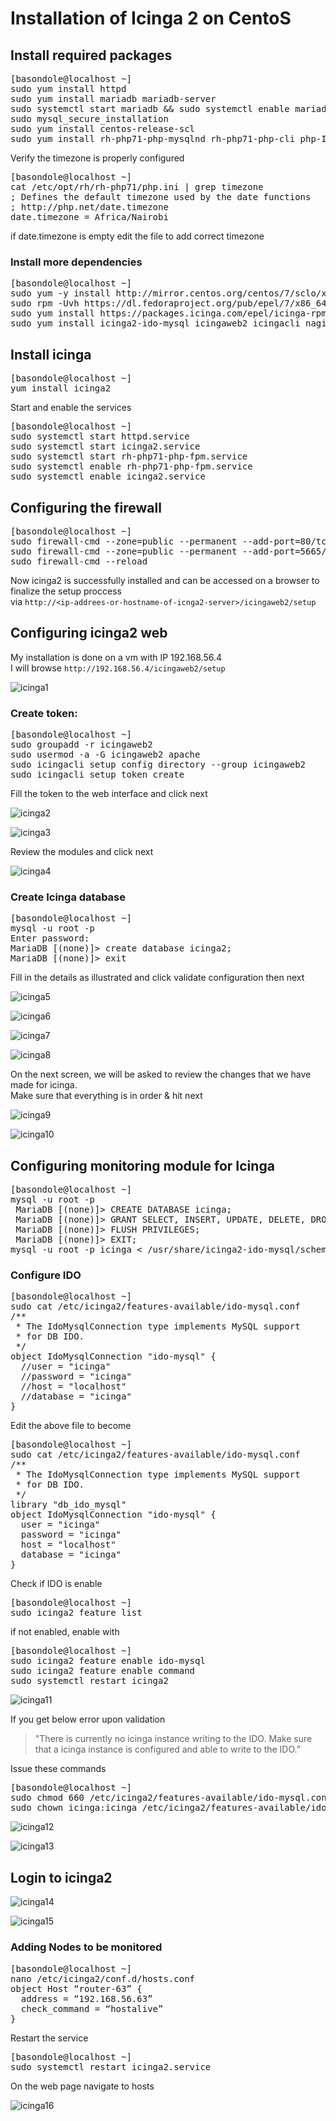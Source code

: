 # Installation of Icinga 2 on CentoS

## Install required packages
<pre>
[basondole@localhost ~]
sudo yum install httpd
sudo yum install mariadb mariadb-server
sudo systemctl start mariadb && sudo systemctl enable mariadb
sudo mysql_secure_installation
sudo yum install centos-release-scl
sudo yum install rh-php71-php-mysqlnd rh-php71-php-cli php-Icinga rh-php71-php-common rh-php71-php-fpm rh-php71-php-pgsql rh-php71-php-ldap rh-php71-php-intl rh-php71-php-xml rh-php71-php-gd rh-php71-php-pdo rh-php71-php-mbstring -y
</pre>

Verify the timezone is properly configured
<pre>
[basondole@localhost ~]
cat /etc/opt/rh/rh-php71/php.ini | grep timezone
; Defines the default timezone used by the date functions
; http://php.net/date.timezone
date.timezone = Africa/Nairobi
</pre>

if date.timezone is empty edit the file to add correct timezone

### Install more dependencies
<pre>
[basondole@localhost ~]
sudo yum -y install http://mirror.centos.org/centos/7/sclo/x86_64/sclo/sclo-php71/sclo-php71-php-pecl-imagick-3.4.3-2.el7.x86_64.rpm
sudo rpm -Uvh https://dl.fedoraproject.org/pub/epel/7/x86_64/Packages/e/epel-release-7-11.noarch.rpm
sudo yum install https://packages.icinga.com/epel/icinga-rpm-release-7-latest.noarch.rpm
sudo yum install icinga2-ido-mysql icingaweb2 icingacli nagios-plugins-all
</pre>

## Install icinga
<pre>
[basondole@localhost ~]
yum install icinga2
</pre>

Start and enable the services
<pre>
[basondole@localhost ~]
sudo systemctl start httpd.service
sudo systemctl start icinga2.service
sudo systemctl start rh-php71-php-fpm.service
sudo systemctl enable rh-php71-php-fpm.service
sudo systemctl enable icinga2.service
</pre>


## Configuring the firewall
<pre>
[basondole@localhost ~]
sudo firewall-cmd --zone=public --permanent --add-port=80/tcp 
sudo firewall-cmd --zone=public --permanent --add-port=5665/tcp
sudo firewall-cmd --reload
</pre>

Now icinga2 is successfully installed and can be accessed on a browser to finalize the setup proccess  
via `http://<ip-addrees-or-hostname-of-icnga2-server>/icingaweb2/setup`  


## Configuring icinga2 web
My installation is done on a vm with IP 192.168.56.4  
I will browse `http://192.168.56.4/icingaweb2/setup`  

![icinga1](https://user-images.githubusercontent.com/50369643/68597564-3c41fe80-04ae-11ea-9229-8e2268917047.png)

### Create token:
<pre>
[basondole@localhost ~]
sudo groupadd -r icingaweb2
sudo usermod -a -G icingaweb2 apache
sudo icingacli setup config directory --group icingaweb2
sudo icingacli setup token create
</pre>

Fill the token to the web interface and click next

![icinga2](https://user-images.githubusercontent.com/50369643/68597567-3cda9500-04ae-11ea-903b-13cd326e1b3c.png)  

![icinga3](https://user-images.githubusercontent.com/50369643/68597544-3815e100-04ae-11ea-8965-9517e170ff8c.png)  

Review the modules and click next  

![icinga4](https://user-images.githubusercontent.com/50369643/68597545-38ae7780-04ae-11ea-8fe6-8d9a3f2dbc25.png)  

### Create Icinga database
<pre>
[basondole@localhost ~]
mysql -u root -p
Enter password:
MariaDB [(none)]> create database icinga2;
MariaDB [(none)]> exit
</pre>

Fill in the details as illustrated and click validate configuration then next  

![icinga5](https://user-images.githubusercontent.com/50369643/68597547-38ae7780-04ae-11ea-8486-86eaec2901ae.png)

![icinga6](https://user-images.githubusercontent.com/50369643/68597548-38ae7780-04ae-11ea-936f-bfde35cf9f43.png)  

![icinga7](https://user-images.githubusercontent.com/50369643/68597549-39470e00-04ae-11ea-99e0-ac6054c56b94.png)  

![icinga8](https://user-images.githubusercontent.com/50369643/68597550-39470e00-04ae-11ea-9dc0-a4bde81f5200.png)  


On the next screen, we will be asked to review the changes that we have made for icinga.  
Make sure that everything is in order & hit next  

![icinga9](https://user-images.githubusercontent.com/50369643/68597551-39dfa480-04ae-11ea-977a-82b3ee5169dc.png)  

![icinga10](https://user-images.githubusercontent.com/50369643/68597552-39dfa480-04ae-11ea-829f-10a139a53ce1.png)  


## Configuring monitoring module for Icinga
<pre>
[basondole@localhost ~]
mysql -u root -p 
 MariaDB [(none)]> CREATE DATABASE icinga; 
 MariaDB [(none)]> GRANT SELECT, INSERT, UPDATE, DELETE, DROP, CREATE VIEW, INDEX, EXECUTE ON icinga.* TO 'baggy'@'localhost' IDENTIFIED BY 'password'; 
 MariaDB [(none)]> FLUSH PRIVILEGES; 
 MariaDB [(none)]> EXIT;
mysql -u root -p icinga < /usr/share/icinga2-ido-mysql/schema/mysql.sql
</pre>

### Configure IDO
<pre>
[basondole@localhost ~]
sudo cat /etc/icinga2/features-available/ido-mysql.conf
/**
 * The IdoMysqlConnection type implements MySQL support
 * for DB IDO.
 */
object IdoMysqlConnection "ido-mysql" {
  //user = "icinga"
  //password = "icinga"
  //host = "localhost"
  //database = "icinga"
}
</pre>

Edit the above file to become
<pre>
[basondole@localhost ~]
sudo cat /etc/icinga2/features-available/ido-mysql.conf
/**
 * The IdoMysqlConnection type implements MySQL support
 * for DB IDO.
 */
library "db_ido_mysql"
object IdoMysqlConnection "ido-mysql" {
  user = "icinga"
  password = "icinga"
  host = "localhost"
  database = "icinga"
}
</pre>

Check if IDO is enable 
<pre>
[basondole@localhost ~]
sudo icinga2 feature list
</pre>

if not enabled, enable with
<pre>
[basondole@localhost ~]
sudo icinga2 feature enable ido-mysql
sudo icinga2 feature enable command
sudo systemctl restart icinga2
</pre>

![icinga11](https://user-images.githubusercontent.com/50369643/68597560-3ba96800-04ae-11ea-9367-6e6a6f39f707.png)  

If you get below error upon validation
> "There is currently no icinga instance writing to the IDO. Make sure that a icinga instance is configured and able to write to the IDO.”

Issue these commands  

<pre>
[basondole@localhost ~]
sudo chmod 660 /etc/icinga2/features-available/ido-mysql.conf
sudo chown icinga:icinga /etc/icinga2/features-available/ido-mysql.conf
</pre>

![icinga12](https://user-images.githubusercontent.com/50369643/68597554-39dfa480-04ae-11ea-9367-9656e4696f5f.png)  

![icinga13](https://user-images.githubusercontent.com/50369643/68597556-3a783b00-04ae-11ea-9ad7-7217f722b875.png)  

## Login to icinga2

![icinga14](https://user-images.githubusercontent.com/50369643/68597557-3b10d180-04ae-11ea-8a4d-db5eed8f8e04.png)  

![icinga15](https://user-images.githubusercontent.com/50369643/68597559-3b10d180-04ae-11ea-9dce-82aa937fed47.png)  

### Adding Nodes to be monitored
<pre>
[basondole@localhost ~]
nano /etc/icinga2/conf.d/hosts.conf
object Host “router-63” {
  address = “192.168.56.63”
  check_command = “hostalive”
}
</pre>

Restart the service
<pre>
[basondole@localhost ~]
sudo systemctl restart icinga2.service
</pre>

On the web page navigate to hosts

![icinga16](https://user-images.githubusercontent.com/50369643/68597561-3ba96800-04ae-11ea-8ca1-8fef800a9abc.png)

